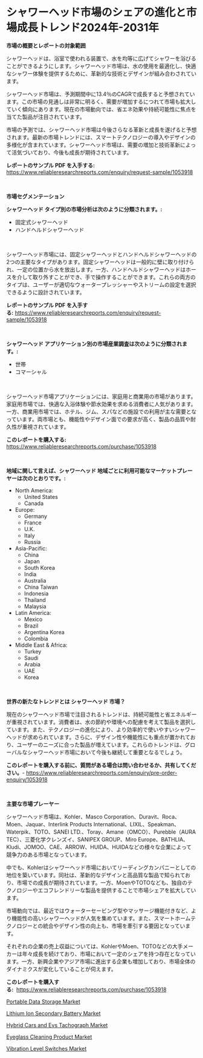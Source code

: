 <p><h1>シャワーヘッド市場のシェアの進化と市場成長トレンド2024年-2031年</h1></p><p><strong>市場の概要とレポートの対象範囲</strong></p>
<p><p>シャワーヘッドは、浴室で使われる装置で、水を均等に広げてシャワーを浴びることができるようにします。シャワーヘッド市場は、水の使用を最適化し、快適なシャワー体験を提供するために、革新的な技術とデザインが組み合わされています。</p><p>シャワーヘッド市場は、予測期間中に13.4％のCAGRで成長すると予想されています。この市場の見通しは非常に明るく、需要が増加するにつれて市場も拡大していく傾向にあります。現在の市場動向では、省エネ効果や持続可能性に焦点を当てた製品が注目されています。</p><p>市場の予測では、シャワーヘッド市場は今後さらなる革新と成長を遂げると予想されます。最新の市場トレンドには、スマートテクノロジーの導入やデザインの多様化が含まれています。シャワーヘッド市場は、需要の増加と技術革新によって活気づいており、今後も成長が期待されています。</p></p>
<p><strong>レポートのサンプル PDF を入手する:</strong> <a href="https://www.reliableresearchreports.com/enquiry/request-sample/1053918">https://www.reliableresearchreports.com/enquiry/request-sample/1053918</a></p>
<p>&nbsp;</p>
<p><strong>市場セグメンテーション</strong></p>
<p><strong>シャワーヘッド タイプ別の市場分析は次のように分類されます。:</strong></p>
<p><ul><li>固定式シャワーヘッド</li><li>ハンドヘルドシャワーヘッド</li></ul></p>
<p>&nbsp;</p>
<p><p>シャワーヘッド市場には、固定シャワーヘッドとハンドヘルドシャワーヘッドの2つの主要なタイプがあります。固定シャワーヘッドは一般的に壁に取り付けられ、一定の位置から水を放出します。一方、ハンドヘルドシャワーヘッドはホースを介して取り外すことができ、手で操作することができます。これらの両方のタイプは、ユーザーが適切なウォータープレッシャーやストリームの設定を選択できるように設計されています。</p></p>
<p><strong>レポートのサンプル PDF を入手する:</strong>&nbsp;<a href="https://www.reliableresearchreports.com/enquiry/request-sample/1053918">https://www.reliableresearchreports.com/enquiry/request-sample/1053918</a></p>
<p>&nbsp;</p>
<p><strong> シャワーヘッド アプリケーション別の市場産業調査は次のように分類されます。:</strong></p>
<p><ul><li>世帯</li><li>コマーシャル</li></ul></p>
<p>&nbsp;</p>
<p><p>シャワーヘッド市場アプリケーションには、家庭用と商業用の市場があります。家庭用市場では、快適な入浴体験や節水効果を求める消費者に人気があります。一方、商業用市場では、ホテル、ジム、スパなどの施設での利用が主な需要となっています。両市場とも、機能性やデザイン面での要求が高く、製品の品質や耐久性が重視されています。</p></p>
<p><strong>このレポートを購入する:</strong>&nbsp; <a href="https://www.reliableresearchreports.com/purchase/1053918">https://www.reliableresearchreports.com/purchase/1053918</a></p>
<p>&nbsp;</p>
<p><strong>地域に関して言えば、シャワーヘッド 地域ごとに利用可能なマーケットプレーヤーは次のとおりです。:</strong></p>
<p><ul>
    <li>
        North America:
        <ul>
            <li>United States</li>
            <li>Canada</li>
        </ul>
    </li>
    <li>
        Europe:
        <ul>
            <li>Germany</li>
            <li>France</li>
            <li>U.K.</li>
            <li>Italy</li>
            <li>Russia</li>
        </ul>
    </li>
    <li>
        Asia-Pacific:
        <ul>
            <li>China</li>
            <li>Japan</li>
            <li>South Korea</li>
            <li>India</li>
            <li>Australia</li>
            <li>China Taiwan</li>
            <li>Indonesia</li>
            <li>Thailand</li>
            <li>Malaysia</li>
        </ul>
    </li>
    <li>
        Latin America:
        <ul>
            <li>Mexico</li>
            <li>Brazil</li>
            <li>Argentina Korea</li>
            <li>Colombia</li>
        </ul>
    </li>
    <li>
        Middle East & Africa:
        <ul>
            <li>Turkey</li>
            <li>Saudi</li>
            <li>Arabia</li>
            <li>UAE</li>
            <li>Korea</li>
        </ul>
    </li>
    </ul></p>
<p>&nbsp;</p>
<p><strong>世界の新たなトレンドとは シャワーヘッド 市場？</strong></p>
<p><p>現在のシャワーヘッド市場で注目されるトレンドは、持続可能性と省エネルギーが重視されています。消費者は、水の節約や環境への配慮を考えて製品を選択しています。また、テクノロジーの進化により、より効率的で使いやすいシャワーヘッドが求められています。さらに、デザイン性や機能性にも重点が置かれており、ユーザーのニーズに合った製品が増えています。これらのトレンドは、グローバルなシャワーヘッド市場において今後も継続して重要となるでしょう。</p></p>
<p><strong>このレポートを購入する前に、質問がある場合は問い合わせるか、共有してください。</strong>- <a href="https://www.reliableresearchreports.com/enquiry/pre-order-enquiry/1053918">https://www.reliableresearchreports.com/enquiry/pre-order-enquiry/1053918</a></p>
<p>&nbsp;</p>
<p><strong>主要な市場プレーヤー</strong></p>
<p><p>シャワーヘッド市場は、Kohler、Masco Corporation、Duravit、Roca、Moen、Jaquar、Interlink Products International、LIXIL、Speakman、Waterpik、TOTO、SANEI LTD.、Toray、Amane（OMCO）、Purebble（AURA TEC）、三菱化学クレンズイ、SANIPEX GROUP、Miro Europe、BATHLIA、Kludi、JOMOO、CAE、ARROW、HUIDA、HUIDAなどの様々な企業によって競争力のある市場となっています。</p><p>中でも、Kohlerはシャワーヘッド市場においてリーディングカンパニーとしての地位を築いています。同社は、革新的なデザインと高品質な製品で知られており、市場での成長が期待されています。一方、MoenやTOTOなども、独自のテクノロジーやエコフレンドリーな製品を提供することで市場シェアを拡大しています。</p><p>市場動向では、最近ではウォーターセービング型やマッサージ機能付きなど、より機能性の高いシャワーヘッドが人気を集めています。また、スマートホームテクノロジーとの統合やデザイン性の向上も、市場を牽引する要因となっています。</p><p>それぞれの企業の売上収益については、KohlerやMoen、TOTOなどの大手メーカーは年々成長を続けており、市場において一定のシェアを持つ存在となっています。一方、新興企業やアジア市場に進出する企業も増加しており、市場全体のダイナミクスが変化していることが伺えます。</p></p>
<p><strong>このレポートを購入する:</strong>&nbsp;&nbsp;<a href="https://www.reliableresearchreports.com/purchase/1053918">https://www.reliableresearchreports.com/purchase/1053918</a></p>
<p><p><a href="https://view.publitas.com/reportprime-1/portable-data-storage-market-size-growth-outlook-from-2023-to-2030-projecting-at-markets-trends-analysis-by-application-regional-outlook-and-revenue/">Portable Data Storage Market</a></p><p><a href="https://view.publitas.com/reportprime-1/lithium-ion-secondary-battery-market-research-report-the-key-to-successful-business-strategy-forecasted-for-period-from-2024-2031/">Lithium Ion Secondary Battery Market</a></p><p><a href="https://github.com/RichRobinson5/Market-Research-Report-List-4/blob/main/hybrid-cars-and-evs-tachograph-market.md">Hybrid Cars and Evs Tachograph Market</a></p><p><a href="https://issuu.com/reportprime-2/docs/eyeglass-cleaning-product-market-size-2030.pptx">Eyeglass Cleaning Product Market</a></p><p><a href="https://frill-swim-3cd.notion.site/Vibration-Level-Switches-Market-Analysis-and-Market-Size-Global-Industry-Overview-Market-Segmentat-190895eee6a843e2b466fc220e24c0f5">Vibration Level Switches Market</a></p></p>